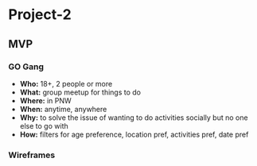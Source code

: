 # Project-2

## MVP

### GO Gang
 - **Who:** 18+, 2 people or more
 - **What:** group meetup for things to do
 - **Where:** in PNW
 - **When:** anytime, anywhere
 - **Why:** to solve the issue of wanting to do activities socially but no one else to go with
 - **How:** filters for age preference, location pref, activities pref, date pref

### Wireframes

